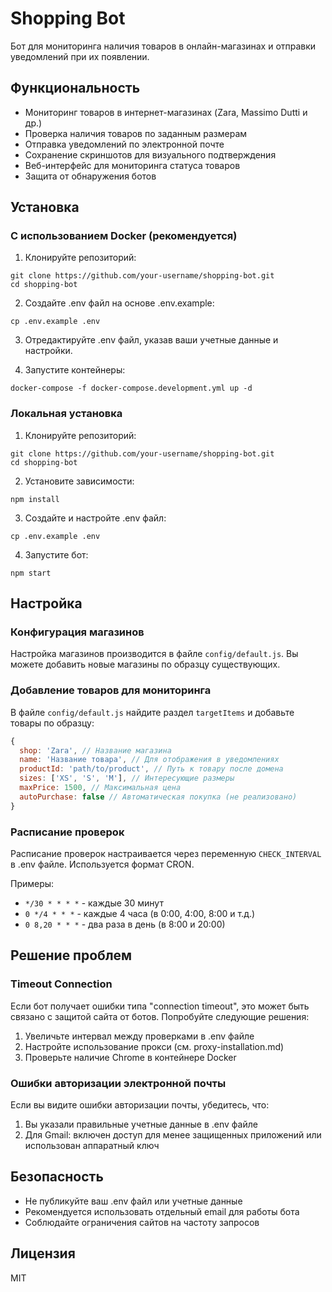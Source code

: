# Shopping Bot

Бот для мониторинга наличия товаров в онлайн-магазинах и отправки уведомлений при их появлении.

## Функциональность

- Мониторинг товаров в интернет-магазинах (Zara, Massimo Dutti и др.)
- Проверка наличия товаров по заданным размерам
- Отправка уведомлений по электронной почте
- Сохранение скриншотов для визуального подтверждения
- Веб-интерфейс для мониторинга статуса товаров
- Защита от обнаружения ботов

## Установка

### С использованием Docker (рекомендуется)

1. Клонируйте репозиторий:
```
git clone https://github.com/your-username/shopping-bot.git
cd shopping-bot
```

2. Создайте .env файл на основе .env.example:
```
cp .env.example .env
```

3. Отредактируйте .env файл, указав ваши учетные данные и настройки.

4. Запустите контейнеры:
```
docker-compose -f docker-compose.development.yml up -d
```

### Локальная установка

1. Клонируйте репозиторий:
```
git clone https://github.com/your-username/shopping-bot.git
cd shopping-bot
```

2. Установите зависимости:
```
npm install
```

3. Создайте и настройте .env файл:
```
cp .env.example .env
```

4. Запустите бот:
```
npm start
```

## Настройка

### Конфигурация магазинов

Настройка магазинов производится в файле `config/default.js`. Вы можете добавить новые магазины по образцу существующих.

### Добавление товаров для мониторинга

В файле `config/default.js` найдите раздел `targetItems` и добавьте товары по образцу:

```javascript
{
  shop: 'Zara', // Название магазина
  name: 'Название товара', // Для отображения в уведомлениях
  productId: 'path/to/product', // Путь к товару после домена
  sizes: ['XS', 'S', 'M'], // Интересующие размеры
  maxPrice: 1500, // Максимальная цена
  autoPurchase: false // Автоматическая покупка (не реализовано)
}
```

### Расписание проверок

Расписание проверок настраивается через переменную `CHECK_INTERVAL` в .env файле. Используется формат CRON.

Примеры:
- `*/30 * * * *` - каждые 30 минут
- `0 */4 * * *` - каждые 4 часа (в 0:00, 4:00, 8:00 и т.д.)
- `0 8,20 * * *` - два раза в день (в 8:00 и 20:00)

## Решение проблем

### Timeout Connection

Если бот получает ошибки типа "connection timeout", это может быть связано с защитой сайта от ботов. Попробуйте следующие решения:

1. Увеличьте интервал между проверками в .env файле
2. Настройте использование прокси (см. proxy-installation.md)
3. Проверьте наличие Chrome в контейнере Docker

### Ошибки авторизации электронной почты

Если вы видите ошибки авторизации почты, убедитесь, что:

1. Вы указали правильные учетные данные в .env файле
2. Для Gmail: включен доступ для менее защищенных приложений или использован аппаратный ключ

## Безопасность

- Не публикуйте ваш .env файл или учетные данные
- Рекомендуется использовать отдельный email для работы бота
- Соблюдайте ограничения сайтов на частоту запросов

## Лицензия

MIT
